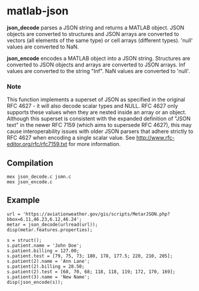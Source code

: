 # matlab-json

**json_decode** parses a JSON string and returns a MATLAB object.
JSON objects are converted to structures and JSON arrays are converted to
vectors (all elements of the same type) or cell arrays (different types).
'null' values are converted to NaN.

**json_encode** encodes a MATLAB object into a JSON string.
Structures are converted to JSON objects and arrays are converted
to JSON arrays. Inf values are converted to the string "Inf". NaN values
are converted to 'null'.

### Note
This function implements a superset of JSON as specified in the original
RFC 4627 - it will also decode scalar types and NULL. RFC 4627 only
supports these values when they are nested inside an array or an object.
Although this superset is consistent with the expanded definition of
"JSON text" in the newer RFC 7159 (which aims to supersede RFC 4627),
this may cause interoperability issues with older JSON parsers that
adhere strictly to RFC 4627 when encoding a single scalar value.
See http://www.rfc-editor.org/rfc/rfc7159.txt for more information.

## Compilation
```
mex json_decode.c jsmn.c
mex json_encode.c
```

## Example
```
url = 'https://aviationweather.gov/gis/scripts/MetarJSON.php?bbox=6.11,46.23,6.12,46.24';
metar = json_decode(urlread(url));
disp(metar.features.properties);

s = struct();
s.patient.name = 'John Doe';
s.patient.billing = 127.00;
s.patient.test = [79, 75, 73; 180, 178, 177.5; 220, 210, 205];
s.patient(2).name = 'Ann Lane';
s.patient(2).billing = 28.50;
s.patient(2).test = [68, 70, 68; 118, 118, 119; 172, 170, 169];
s.patient(3).name = 'New Name';
disp(json_encode(s));
```
